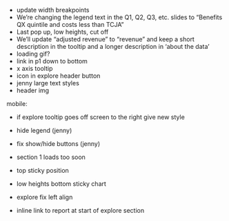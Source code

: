 - update width breakpoints
- We’re changing the legend text in the Q1, Q2, Q3, etc. slides to “Benefits QX quintile and costs less than TCJA”
- Last pop up, low heights, cut off
- We’ll update “adjusted revenue” to “revenue” and keep a short description in the tooltip and a longer description in ‘about the data’
- loading gif?
- link in p1 down to bottom
- x axis tooltip
- icon in explore header button
- jenny large text styles
- header img


mobile:
- if explore tooltip goes off screen to the right give new style
- hide legend (jenny)
- fix show/hide buttons (jenny)
- section 1 loads too soon
- top sticky position
- low heights bottom sticky chart




- explore fix left align
- inline link to report at start of explore section